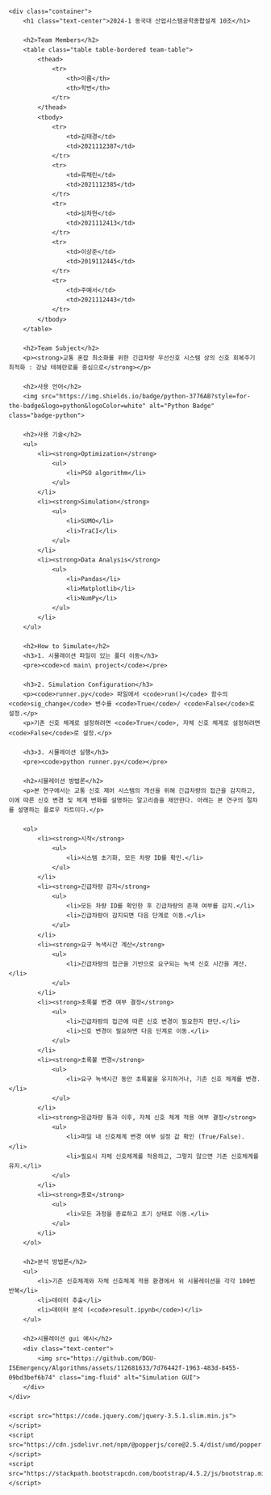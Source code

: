 <!DOCTYPE html>
<html lang="ko">
<head>
    <meta charset="UTF-8">
    <meta name="viewport" content="width=device-width, initial-scale=1.0">
    <title>2024-1 동국대 산업시스템공학종합설계 10조</title>
    <link rel="stylesheet" href="https://stackpath.bootstrapcdn.com/bootstrap/4.5.2/css/bootstrap.min.css">
    <style>
        body {
            font-family: Arial, sans-serif;
            line-height: 1.6;
            margin: 20px;
        }
        h1, h2, h3, h4 {
            margin-top: 20px;
            margin-bottom: 10px;
        }
        .team-table {
            margin-top: 20px;
        }
        .badge-python {
            margin-top: 10px;
        }
        .img-fluid {
            margin-top: 20px;
        }
    </style>
</head>
<body>

    <div class="container">
        <h1 class="text-center">2024-1 동국대 산업시스템공학종합설계 10조</h1>
        
        <h2>Team Members</h2>
        <table class="table table-bordered team-table">
            <thead>
                <tr>
                    <th>이름</th>
                    <th>학번</th>
                </tr>
            </thead>
            <tbody>
                <tr>
                    <td>김태경</td>
                    <td>2021112387</td>
                </tr>
                <tr>
                    <td>류채린</td>
                    <td>2021112385</td>
                </tr>
                <tr>
                    <td>심차현</td>
                    <td>2021112413</td>
                </tr>
                <tr>
                    <td>이상준</td>
                    <td>2019112445</td>
                </tr>
                <tr>
                    <td>주예서</td>
                    <td>2021112443</td>
                </tr>
            </tbody>
        </table>

        <h2>Team Subject</h2>
        <p><strong>교통 혼잡 최소화를 위한 긴급차량 우선신호 시스템 상의 신호 회복주기 최적화 : 강남 테헤란로를 중심으로</strong></p>

        <h2>사용 언어</h2>
        <img src="https://img.shields.io/badge/python-3776AB?style=for-the-badge&logo=python&logoColor=white" alt="Python Badge" class="badge-python">

        <h2>사용 기술</h2>
        <ul>
            <li><strong>Optimization</strong>
                <ul>
                    <li>PSO algorithm</li>
                </ul>
            </li>
            <li><strong>Simulation</strong>
                <ul>
                    <li>SUMO</li>
                    <li>TraCI</li>
                </ul>
            </li>
            <li><strong>Data Analysis</strong>
                <ul>
                    <li>Pandas</li>
                    <li>Matplotlib</li>
                    <li>NumPy</li>
                </ul>
            </li>
        </ul>

        <h2>How to Simulate</h2>
        <h3>1. 시뮬레이션 파일이 있는 폴더 이동</h3>
        <pre><code>cd main\ project</code></pre>

        <h3>2. Simulation Configuration</h3>
        <p><code>runner.py</code> 파일에서 <code>run()</code> 함수의 <code>sig_change</code> 변수를 <code>True</code>/ <code>False</code>로 설정.</p>
        <p>기존 신호 체계로 설정하려면 <code>True</code>, 자체 신호 체계로 설정하려면 <code>False</code>로 설정.</p>

        <h3>3. 시뮬레이션 실행</h3>
        <pre><code>python runner.py</code></pre>

        <h2>시뮬레이션 방법론</h2>
        <p>본 연구에서는 교통 신호 제어 시스템의 개선을 위해 긴급차량의 접근을 감지하고, 이에 따른 신호 변경 및 체계 변화를 설명하는 알고리즘을 제안한다. 아래는 본 연구의 절차를 설명하는 플로우 차트이다.</p>

        <ol>
            <li><strong>시작</strong>
                <ul>
                    <li>시스템 초기화, 모든 차량 ID를 확인.</li>
                </ul>
            </li>
            <li><strong>긴급차량 감지</strong>
                <ul>
                    <li>모든 차량 ID를 확인한 후 긴급차량의 존재 여부를 감지.</li>
                    <li>긴급차량이 감지되면 다음 단계로 이동.</li>
                </ul>
            </li>
            <li><strong>요구 녹색시간 계산</strong>
                <ul>
                    <li>긴급차량의 접근을 기반으로 요구되는 녹색 신호 시간을 계산.</li>
                </ul>
            </li>
            <li><strong>초록불 변경 여부 결정</strong>
                <ul>
                    <li>긴급차량의 접근에 따른 신호 변경이 필요한지 판단.</li>
                    <li>신호 변경이 필요하면 다음 단계로 이동.</li>
                </ul>
            </li>
            <li><strong>초록불 변경</strong>
                <ul>
                    <li>요구 녹색시간 동안 초록불을 유지하거나, 기존 신호 체계를 변경.</li>
                </ul>
            </li>
            <li><strong>응급차량 통과 이후, 자체 신호 체계 적용 여부 결정</strong>
                <ul>
                    <li>파일 내 신호체계 변경 여부 설정 값 확인 (True/False).</li>
                    <li>필요시 자체 신호체계를 적용하고, 그렇지 않으면 기존 신호체계를 유지.</li>
                </ul>
            </li>
            <li><strong>종료</strong>
                <ul>
                    <li>모든 과정을 종료하고 초기 상태로 이동.</li>
                </ul>
            </li>
        </ol>

        <h2>분석 방법론</h2>
        <ul>
            <li>기존 신호체계와 자체 신호체계 적용 환경에서 위 시뮬레이션을 각각 100번 반복</li>
            <li>데이터 추출</li>
            <li>데이터 분석 (<code>result.ipynb</code>)</li>
        </ul>

        <h2>시뮬레이션 gui 예시</h2>
        <div class="text-center">
            <img src="https://github.com/DGU-ISEmergency/Algorithms/assets/112681633/7d76442f-1963-483d-8455-09bd3bef6b74" class="img-fluid" alt="Simulation GUI">
        </div>
    </div>

    <script src="https://code.jquery.com/jquery-3.5.1.slim.min.js"></script>
    <script src="https://cdn.jsdelivr.net/npm/@popperjs/core@2.5.4/dist/umd/popper.min.js"></script>
    <script src="https://stackpath.bootstrapcdn.com/bootstrap/4.5.2/js/bootstrap.min.js"></script>
</body>
</html>
